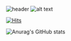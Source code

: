 
![header](https://capsule-render.vercel.app/api?type=Waving?&text=JeoungHun&color=20:dae6ff,100:0849c&height=212.6)
![alt text](https://raw.githubusercontent.com/oiNeh/oiNeh/main/githubText.png)

[![Hits](https://hits.seeyoufarm.com/api/count/incr/badge.svg?url=https%3A%2F%2Fgithub.com%2FoiNeh%2Fhit-counter&count_bg=%2379C83D&title_bg=%23555555&icon=&icon_color=%23E7E7E7&title=hits&edge_flat=false)](https://hits.seeyoufarm.com)

![Anurag's GitHub stats](https://github-readme-stats.vercel.app/api?username=oiNeh&show_icons=true&theme=react)
<!-- ![Readme Card](https://github-readme-stats.vercel.app/api/pin/?username=oiNeh&repo=good-price-good-product) -->
